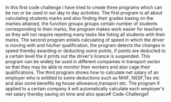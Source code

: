 In this first code challenge i have tried to create three programs which can be run or be used in our day to day activities. 
The first program is all about calculating students marks and also finding their grades basing on the markes attained, the function
groups groups certain number of students corresponding to their marks, the program makes work easier for teachers as they will not require
repeting many tasks like listing all students with their marks.
The second program entails calculating of speed in which the driver is moving with and his/her qualification, the program detects the changes
in speed thereby awarding or deducting some points, if points are deducted to a certain level the it prints out the driver's licence is suspended.
This program can be widely be used in different companies in transport sector so that they may be able to monitor their workers and also cage
their qualifications.
The third program shows how to calculate net salary of an employer who is entitled to some deductions such as NHIF, NSSF,Tax etc and also some 
benefits eg house allowance,transport etc. The program if applied to a certain company it will automatically calculate each employer's net salary
thereby saving on time and also space# Code-Challenge1

